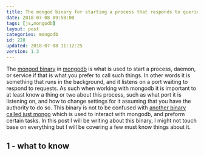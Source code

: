 ```yaml
---
title: The mongod binary for starting a process that responds to queries
date: 2018-07-08 09:58:00
tags: [js,mongodb]
layout: post
categories: mongodb
id: 228
updated: 2018-07-08 11:12:25
version: 1.3
---
```


The [mongod binary](https://docs.mongodb.com/manual/reference/program/mongod/) in [mongodb](https://www.mongodb.com/) is what is used to start a process, daemon, or service if that is what you prefer to call such things. In other words it is something that runs in the background, and it listens on a port waiting to respond to requests. As such when working with mongodb it is important to at least know a thing or two about this process, such as what port it is listening on, and how to change settings for it assuming that you have the authority to do so. This binary is not to be confused with [another binary called just mongo](/2018/07/08/mongodb-the-mongo-binary/) which is used to interact with mongodb, and preform certain tasks. In this post I will be writing about this binary, I might not touch base on everything but I will be covering a few must know things about it.

<!-- more -->

## 1 - what to know
